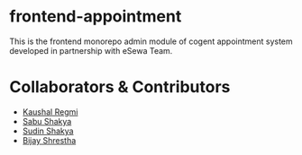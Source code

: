 # frontend-appointment
This is the frontend monorepo admin module of cogent appointment system developed in partnership with eSewa Team.

# Collaborators & Contributors

- [Kaushal Regmi](https://github.com/kaushal2341)
- [Sabu Shakya](https://github.com/SabuShakya)
- [Sudin Shakya](https://github.com/sudinshakya)
- [Bijay Shrestha](https://github.com/bijay-shrestha)

